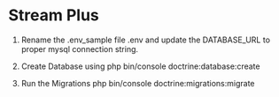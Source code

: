 # Stream Plus

1. Rename the .env_sample file .env and update the DATABASE_URL to proper mysql connection string.

2. Create Database using 
php bin/console doctrine:database:create

3. Run the Migrations
php bin/console doctrine:migrations:migrate